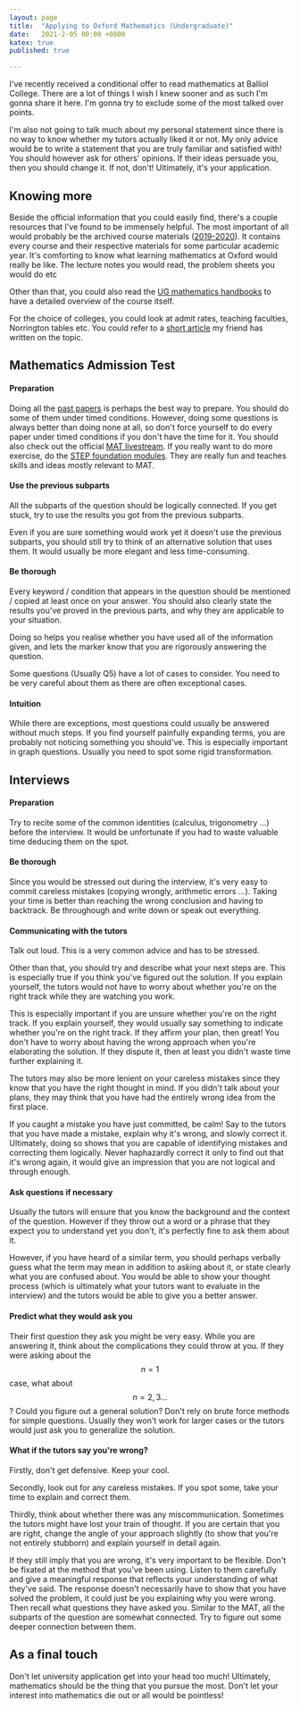 ```yaml
---
layout: page
title:  "Applying to Oxford Mathematics (Undergraduate)"
date:   2021-2-05 00:00 +0800
katex: true
published: true

---
```


I've recently received a conditional offer to read mathematics at Balliol College. There are a lot of things I wish I knew sooner and as such I'm gonna share it here. I'm gonna try to exclude some of the most talked over points.

I'm also not going to talk much about my personal statement since there is no way to know whether my tutors actually liked it or not. My only advice would be to write a statement that you are truly familiar and satisfied with! You should however ask for others' opinions. If their ideas persuade you, then you should change it. If not, don't! Ultimately, it's your application.

## Knowing more

Beside the official information that you could easily find, there's a couple resources that I've found to be immensely helpful. The most important of all would probably be the archived course materials ([2019-2020](https://courses.maths.ox.ac.uk/year/2019-2020)). It contains every course and their respective materials for some particular academic year. It's comforting to know what learning mathematics at Oxford would really be like. The lecture notes you would read, the problem sheets you would do etc

Other than that, you could also read the [UG mathematics handbooks](https://www.maths.ox.ac.uk/members/students/undergraduate-courses/teaching-and-learning/handbooks-synopses) to have a detailed overview of the course itself.

For the choice of colleges, you could look at admit rates, teaching faculties, Norrington tables etc. You could refer to a [short article](https://etherlin.top/2021-04-10/How-do-you-choose-your-Oxford-College) my friend has written on the topic.

## Mathematics Admission Test

#### Preparation

Doing all the [past papers](https://www.google.com/search?client=firefox-b-d&q=Mathematics+Applitude+Test) is perhaps the best way to prepare. You should do some of them under timed conditions. However, doing some questions is always better than doing none at all, so don't force yourself to do every paper under timed conditions if you don't have the time for it. You should also check out the official [MAT livestream](https://www.maths.ox.ac.uk/study-here/undergraduate-study/maths-admissions-test/mat-livestream). If you really want to do more exercise, do the [STEP foundation modules](https://maths.org/step/assignments). They are really fun and teaches skills and ideas mostly relevant to MAT.

#### Use the previous subparts

All the subparts of the question should be logically connected. If you get stuck, try to use the results you got from the previous subparts.

Even if you are sure something would work yet it doesn't use the previous subparts, you should still try to think of an alternative solution that uses them. It would usually be more elegant and less time-consuming.

#### Be thorough

Every keyword / condition that appears in the question should be mentioned / copied at least once on your answer. You should also  clearly state the results you've proved in the previous parts, and why they are applicable to your situation.

Doing so helps you realise whether you have used all of the information given, and lets the marker know that you are rigorously answering the question.

Some questions (Usually Q5) have a lot of cases to consider. You need to be very careful about them as there are often exceptional cases.

#### Intuition

While there are exceptions, most questions could usually be answered without much steps. If you find yourself painfully expanding terms, you are probably not noticing something you should've. This is especially important in graph questions. Usually you need to spot some rigid transformation.

## Interviews

#### Preparation

Try to recite some of the common identities (calculus, trigonometry ...)  before the interview. It would be unfortunate if you had to waste valuable time deducing them on the spot.

#### Be thorough

Since you would be stressed out during the interview, it's very easy to commit careless mistakes (copying wrongly, arithmetic errors ...). Taking your time is better than reaching the wrong conclusion and having to backtrack. Be throughough and write down or speak out everything.

#### Communicating with the tutors

Talk out loud. This is a very common advice and has to be stressed.

Other than that, you should try and describe what your next steps are. This is especially true if you think you've figured out the solution. If you explain yourself, the tutors would not have to worry about whether you're on the right track while they are watching you work.

This is especially important if you are unsure whether you're on the right track. If you explain yourself, they would usually say something to indicate whether you're on the right track. If they affirm your plan, then great! You don't have to worry about having the wrong approach when you're elaborating the solution. If they dispute it, then at least you didn't waste time further explaining it.

The tutors may also be more lenient on your careless mistakes since they know that you have the right thought in mind. If you didn't talk about your plans, they may think that you have had the entirely wrong idea from the first place.

If you caught a mistake you have just committed, be calm! Say to the tutors that you have made a mistake, explain why it's wrong, and slowly correct it. Ultimately, doing so shows that you are capable of identifying mistakes and correcting them logically. Never haphazardly correct it only to find out that it's wrong again, it would give an impression that you are not logical and through enough.

#### Ask questions if necessary

Usually the tutors will ensure that you know the background and the context of the question. However if they throw out a word or a phrase that they expect you to understand yet you don't, it's perfectly fine to ask them about it.

However, if you have heard of a similar term, you should perhaps verbally guess what the term may mean in addition to asking about it, or state clearly what you are confused about. You would be able to show your thought process (which is ultimately what your tutors want to evaluate in the interview) and the tutors would be able to give you a better answer.

#### Predict what they would ask you

Their first question they ask you might be very easy. While you are answering it, think about the complications they could throw at you. If they were asking about the $$n = 1$$ case, what about $$n = 2, 3 ...$$? Could you figure out a general solution? Don't rely on brute force methods for simple questions. Usually they won't work for larger cases or the tutors would just ask you to generalize the solution.

#### What if the tutors say you're wrong?

Firstly, don't get defensive. Keep your cool.

Secondly, look out for any careless mistakes. If you spot some, take your time to explain and correct them.

Thirdly, think about whether there was any miscommunication. Sometimes the tutors might have lost your train of thought. If you are certain that you are right, change the angle of your approach slightly (to show that you're not entirely stubborn) and explain yourself in detail again.

If they still imply that you are wrong, it's very important to be flexible. Don't be fixated at the method that you've been using. Listen to them carefully and give a meaningful response that reflects your understanding of what they've said. The response doesn't necessarily have to show that you have solved the problem, it could just be you explaining why you were wrong. Then recall what questions they have asked you. Similar to the MAT, all the subparts of the question are somewhat connected. Try to figure out some deeper connection between them.

## As a final touch

Don't let university application get into your head too much! Ultimately, mathematics should be the thing that you pursue the most. Don't let your interest into mathematics die out or all would be pointless!
